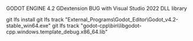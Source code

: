 GODOT ENGINE 4.2 GDextension BUG with Visual Studio 2022 DLL library


git lfs install
git lfs track "External_Programs\Godot_Editor\Godot_v4.2-stable_win64.exe"
git lfs track "godot-cpp\bin\libgodot-cpp.windows.template_debug.x86_64.lib"
